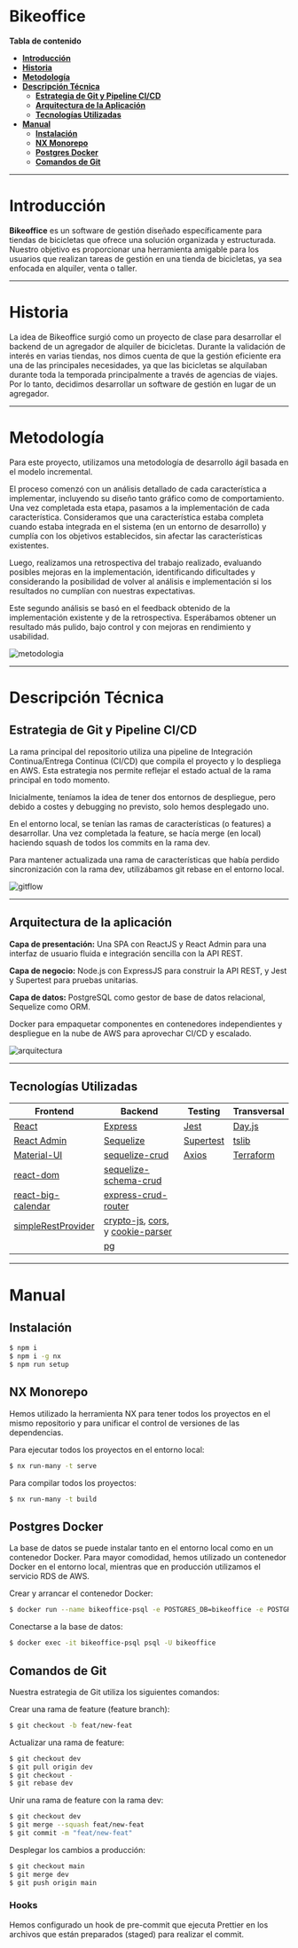 # **Bikeoffice**

**Tabla de contenido**

-   [**Introducción**](#introducción)
-   [**Historia**](#historia)
-   [**Metodología**](#metodología)
-   [**Descripción Técnica**](#descripción-técnica)
    -   [**Estrategia de Git y Pipeline CI/CD**](#estrategia-de-git-y-pipeline-cicd)
    -   [**Arquitectura de la Aplicación**](#arquitectura-de-la-aplicación)
    -   [**Tecnologías Utilizadas**](#tecnologías-utilizadas)
-   [**Manual**](#manual)
    -   [**Instalación**](#instalación)
    -   [**NX Monorepo**](#nx-monorepo)
    -   [**Postgres Docker**](#postgres-docker)
    -   [**Comandos de Git**](#comandos-de-git)

---

# **Introducción**

**Bikeoffice** es un software de gestión diseñado específicamente para tiendas de bicicletas que ofrece una solución organizada y estructurada. Nuestro objetivo es proporcionar una herramienta amigable para los usuarios que realizan tareas de gestión en una tienda de bicicletas, ya sea enfocada en alquiler, venta o taller.

---

# **Historia**

La idea de Bikeoffice surgió como un proyecto de clase para desarrollar el backend de un agregador de alquiler de bicicletas. Durante la validación de interés en varias tiendas, nos dimos cuenta de que la gestión eficiente era una de las principales necesidades, ya que las bicicletas se alquilaban durante toda la temporada principalmente a través de agencias de viajes. Por lo tanto, decidimos desarrollar un software de gestión en lugar de un agregador.

---

# **Metodología**

Para este proyecto, utilizamos una metodología de desarrollo ágil basada en el modelo incremental.

El proceso comenzó con un análisis detallado de cada característica a implementar, incluyendo su diseño tanto gráfico como de comportamiento. Una vez completada esta etapa, pasamos a la implementación de cada característica. Consideramos que una característica estaba completa cuando estaba integrada en el sistema (en un entorno de desarrollo) y cumplía con los objetivos establecidos, sin afectar las características existentes.

Luego, realizamos una retrospectiva del trabajo realizado, evaluando posibles mejoras en la implementación, identificando dificultades y considerando la posibilidad de volver al análisis e implementación si los resultados no cumplían con nuestras expectativas.

Este segundo análisis se basó en el feedback obtenido de la implementación existente y de la retrospectiva. Esperábamos obtener un resultado más pulido, bajo control y con mejoras en rendimiento y usabilidad.

![metodologia](./images/metodologia.png)

---

# Descripción Técnica

## **Estrategia de Git y Pipeline CI/CD**

La rama principal del repositorio utiliza una pipeline de Integración Continua/Entrega Continua (CI/CD) que compila el proyecto y lo despliega en AWS.
Esta estrategia nos permite reflejar el estado actual de la rama principal en todo momento.

Inicialmente, teníamos la idea de tener dos entornos de despliegue, pero debido a costes y debugging no previsto, solo hemos desplegado uno.

En el entorno local, se tenían las ramas de características (o features) a desarrollar. Una vez completada la feature, se hacía merge (en local) haciendo squash de todos los commits en la rama dev.

Para mantener actualizada una rama de características que había perdido sincronización con la rama dev, utilizábamos git rebase en el entorno local.

![gitflow](./images/gitflow.png)

---

## **Arquitectura de la aplicación**

**Capa de presentación:** Una SPA con ReactJS y React Admin para una interfaz de usuario fluida e integración sencilla con la API REST.

**Capa de negocio:** Node.js con ExpressJS para construir la API REST, y Jest y Supertest para pruebas unitarias.

**Capa de datos:** PostgreSQL como gestor de base de datos relacional, Sequelize como ORM.

Docker para empaquetar componentes en contenedores independientes y despliegue en la nube de AWS para aprovechar CI/CD y escalado.

![arquitectura](./images/arquitectura.png)

---

## **Tecnologías Utilizadas**

| Frontend                                                            | Backend                                                                                                                                                 | Testing                                              | Transversal                              |
| ------------------------------------------------------------------- | ------------------------------------------------------------------------------------------------------------------------------------------------------- | ---------------------------------------------------- | ---------------------------------------- |
| [React](https://reactjs.org/)                                       | [Express](http://expressjs.com/)                                                                                                                        | [Jest](https://jestjs.io/es-ES/)                     | [Day.js](https://day.js.org/)            |
| [React Admin](https://github.com/marmelab/react-admin)              | [Sequelize](https://sequelize.org/)                                                                                                                     | [Supertest](https://www.npmjs.com/package/supertest) | [tslib](https://www.typescriptlang.org/) |
| [Material-UI](https://mui.com/)                                     | [sequelize-crud](https://github.com/lalalilo/express-crud-router-sequelize-v6-connector)                                                                | [Axios](https://axios-http.com/es/docs/intro)        | [Terraform](https://terraform.io)        |
| [react-dom](https://reactjs.org/)                                   | [sequelize-schema-crud](./sequelize-schema-connector/package.json)                                                                                      |                                                      |                                          |
| [react-big-calendar](https://github.com/jquense/react-big-calendar) | [express-crud-router](https://github.com/lalalilo/express-crud-router)                                                                                  |                                                      |                                          |
| [simpleRestProvider](https://github.com/marmelab/react-admin)       | [crypto-js](http://github.com/brix/crypto-js), [cors](https://github.com/expressjs/cors), y [cookie-parser](https://github.com/expressjs/cookie-parser) |                                                      |                                          |
|                                                                     | [pg](https://github.com/brianc/node-postgres)                                                                                                           |                                                      |                                          |

---

# Manual

## Instalación

```sh
$ npm i
$ npm i -g nx
$ npm run setup
```

## NX Monorepo

Hemos utilizado la herramienta NX para tener todos los proyectos en el mismo repositorio y para unificar el control de versiones de las dependencias.

Para ejecutar todos los proyectos en el entorno local:

```sh
$ nx run-many -t serve
```

Para compilar todos los proyectos:

```sh
$ nx run-many -t build
```

## Postgres Docker

La base de datos se puede instalar tanto en el entorno local como en un contenedor Docker. Para mayor comodidad, hemos utilizado un contenedor Docker en el entorno local, mientras que en producción utilizamos el servicio RDS de AWS.

Crear y arrancar el contenedor Docker:

```sh
$ docker run --name bikeoffice-psql -e POSTGRES_DB=bikeoffice -e POSTGRES_USER=bikeoffice -e POSTGRES_PASSWORD=bikeoffice -p 5432:5432  -d postgres
```

Conectarse a la base de datos:

```sh
$ docker exec -it bikeoffice-psql psql -U bikeoffice
```

## Comandos de Git

Nuestra estrategia de Git utiliza los siguientes comandos:

Crear una rama de feature (feature branch):

```sh
$ git checkout -b feat/new-feat
```

Actualizar una rama de feature:

```sh
$ git checkout dev
$ git pull origin dev
$ git checkout -
$ git rebase dev
```

Unir una rama de feature con la rama dev:

```sh
$ git checkout dev
$ git merge --squash feat/new-feat
$ git commit -m "feat/new-feat"
```

Desplegar los cambios a producción:

```sh
$ git checkout main
$ git merge dev
$ git push origin main
```

### Hooks

Hemos configurado un hook de pre-commit que ejecuta Prettier en los archivos que están preparados (staged) para realizar el commit.
